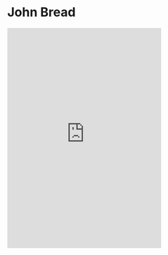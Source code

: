 # John Bread

<iframe src="https://discordapp.com/widget?id=256597937533091842&theme=dark" width="350" height="500" allowtransparency="true" frameborder="0"></iframe>